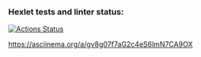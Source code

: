### Hexlet tests and linter status:
[![Actions Status](https://github.com/Barlog7/java-project-71/actions/workflows/hexlet-check.yml/badge.svg)](https://github.com/Barlog7/java-project-71/actions)

https://asciinema.org/a/gv8g07f7aG2c4eS6lmN7CA9OX
